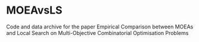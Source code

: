 # MOEAvsLS
Code and data archive for the paper Empirical Comparison between MOEAs and Local Search on Multi-Objective Combinatorial Optimisation Problems
